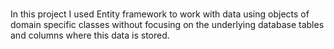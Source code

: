 # 
In this project I used Entity framework to work with data using objects of domain
specific classes without focusing on the underlying database tables and columns where
this data is stored.
